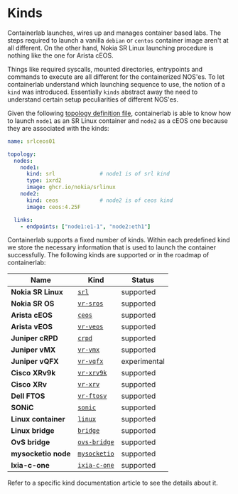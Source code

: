 # Kinds

Containerlab launches, wires up and manages container based labs. The steps required to launch a vanilla `debian` or `centos` container image aren't at all different. On the other hand, Nokia SR Linux launching procedure is nothing like the one for Arista cEOS.

Things like required syscalls, mounted directories, entrypoints and commands to execute are all different for the containerized NOS'es. To let containerlab understand which launching sequence to use, the notion of a `kind` was introduced. Essentially `kinds` abstract away the need to understand certain setup peculiarities of different NOS'es.

Given the following [topology definition file](../topo-def-file.md), containerlab is able to know how to launch `node1` as an SR Linux container and `node2` as a cEOS one because they are associated with the kinds:

```yaml
name: srlceos01

topology:
  nodes:
    node1:
      kind: srl              # node1 is of srl kind
      type: ixrd2
      image: ghcr.io/nokia/srlinux
    node2:
      kind: ceos             # node2 is of ceos kind
      image: ceos:4.25F

  links:
    - endpoints: ["node1:e1-1", "node2:eth1"]
```

Containerlab supports a fixed number of kinds. Within each predefined kind we store the necessary information that is used to launch the container successfully. The following kinds are supported or in the roadmap of containerlab:


| Name                | Kind                                  | Status       |
| ------------------- | ------------------------------------- | ------------ |
| **Nokia SR Linux**  | [`srl`](srl.md)                       | supported    |
| **Nokia SR OS**     | [`vr-sros`](vr-sros.md)               | supported    |
| **Arista cEOS**     | [`ceos`](ceos.md)                     | supported    |
| **Arista vEOS**     | [`vr-veos`](vr-veos.md)               | supported    |
| **Juniper cRPD**    | [`crpd`](crpd.md)                     | supported    |
| **Juniper vMX**     | [`vr-vmx`](vr-vmx.md)                 | supported    |
| **Juniper vQFX**    | [`vr-vqfx`](vr-vqfx.md)               | experimental |
| **Cisco XRv9k**     | [`vr-xrv9k`](vr-xrv9k.md)             | supported    |
| **Cisco XRv**       | [`vr-xrv`](vr-xrv.md)                 | supported    |
| **Dell FTOS**       | [`vr-ftosv`](vr-ftosv.md)             | supported    |
| **SONiC**           | [`sonic`](sonic-vs.md)                | supported    |
| **Linux container** | [`linux`](linux.md)                   | supported    |
| **Linux bridge**    | [`bridge`](bridge.md)                 | supported    |
| **OvS bridge**      | [`ovs-bridge`](ovs-bridge.md)         | supported    |
| **mysocketio node** | [`mysocketio`](../published-ports.md) | supported    |
| **Ixia-c-one**      | [`ixia-c-one`](ixia-c-one.md)         | supported    |

Refer to a specific kind documentation article to see the details about it.